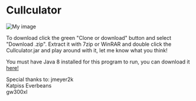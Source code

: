 # Cullculator

![My image](http://i.imgur.com/DFByFaw.png)


To download click the green "Clone or download" button and select "Download .zip". Extract it with 7zip or WinRAR and double click the Cullculator.jar and play around with it, let me know what you think!

You must have Java 8 installed for this program to run, you can download it [here!](https://java.com/en/download/)  


Special thanks to:
jmeyer2k  
Katpiss Everbeans  
gw300xl   
